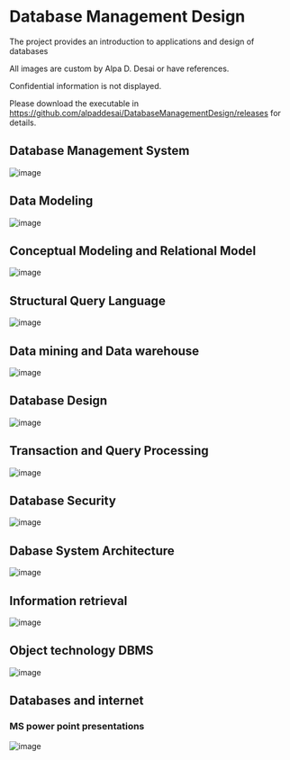 # Database Management Design


The project provides an introduction to applications and design of databases

All images are custom by Alpa D. Desai or have references.

Confidential information is not displayed.

Please download the executable in https://github.com/alpaddesai/DatabaseManagementDesign/releases for details.

## Database Management System
![image](DatabaseSystemDesign.png)

## Data Modeling
![image](DataModeling.png)

## Conceptual Modeling and Relational Model
![image](RelationalModel.png)

## Structural Query Language
![image](PL_SQL.png)

## Data mining and Data warehouse
![image](DataMiningDataWarehouse.png)

## Database Design
![image](DatabaseDesign.png)

## Transaction and Query Processing
![image](TransactionQueryProcessing.png)

## Database Security
![image](DatabaseSecurity.png)

## Dabase System Architecture
![image](DatabaseSystemArchitecture.png)

## Information retrieval
![image](InformationRetrieval.png)

## Object technology DBMS
![image](ObjectOrientedObjectRelationalDBMS.png)

## Databases and internet
### MS power point presentations
![image](DatabaseInternet.png)
